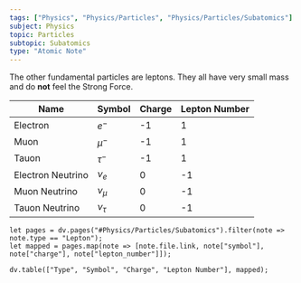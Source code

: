 ```yaml
---
tags: ["Physics", "Physics/Particles", "Physics/Particles/Subatomics"]
subject: Physics
topic: Particles
subtopic: Subatomics
type: "Atomic Note"
---
```


The other fundamental particles are leptons. They all have very small mass and do **not** feel the Strong Force.

| Name              | Symbol   | Charge | Lepton Number |
| ----------------- | -------- | ------ | ------------- |
| Electron          | $e^-$    | -1     | 1             |
| Muon              | $\mu^-$  | -1     | 1             |
| Tauon             | $\tau^-$ | -1     | 1             |
| Electron Neutrino | $\nu_e$  | 0      | -1            |
| Muon Neutrino     | $\nu_\mu$  | 0      | -1            |
| Tauon Neutrino    | $\nu_\tau$ | 0      | -1            |

```dataviewjs
let pages = dv.pages("#Physics/Particles/Subatomics").filter(note => note.type == "Lepton");
let mapped = pages.map(note => [note.file.link, note["symbol"], note["charge"], note["lepton_number"]]);

dv.table(["Type", "Symbol", "Charge", "Lepton Number"], mapped);
```